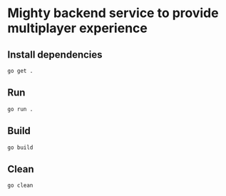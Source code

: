 # Mighty backend service to provide multiplayer experience

## Install dependencies
`go get .`

## Run
`go run .`

## Build
`go build`

## Clean
`go clean`

